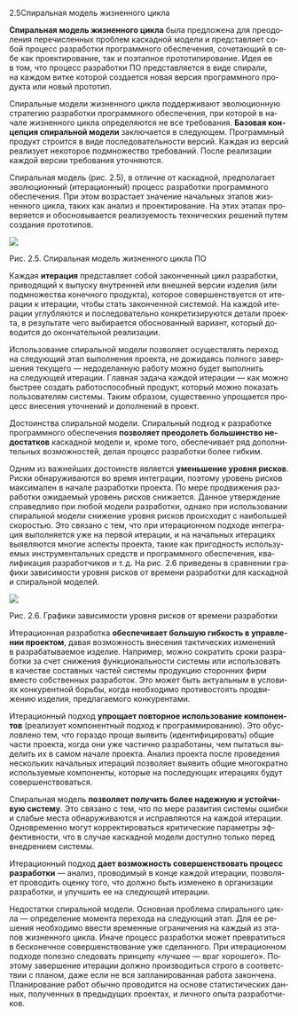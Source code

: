 2.5Спиральная модель жизненного цикла

**Спи­ральная мо­дель жиз­ненно­го цик­ла** бы­ла пред­ло­жена для пре­одо­ления пе­речис­ленных проб­лем кас­кадной мо­дели и пред­став­ля­ет со­бой про­цесс раз­ра­бот­ки прог­рам­мно­го обес­пе­чения, со­чета­ющий в се­бе как про­ек­ти­рова­ние, так и по­этап­ное про­тоти­пиро­вание. Идея ее в том, что про­цесс раз­ра­бот­ки ПО пред­став­ля­ет­ся в ви­де спи­рали, на каж­дом вит­ке ко­торой соз­да­ет­ся но­вая вер­сия прог­рам­мно­го про­дук­та или но­вый про­тотип.

Спи­ральные мо­дели жиз­ненно­го цик­ла под­держи­ва­ют эво­люци­он­ную стра­тегию раз­ра­бот­ки прог­рам­мно­го обес­пе­чения, при ко­торой в на­чале жиз­ненно­го цик­ла оп­ре­деля­ют­ся не все тре­бова­ния. **Ба­зовая кон­цепция спи­ральной мо­дели** зак­лю­ча­ет­ся в сле­ду­ющем. Прог­рам­мный про­дукт стро­ит­ся в ви­де пос­ле­дова­тельнос­ти вер­сий. Каж­дая из вер­сий ре­али­зу­ет не­кото­рое под­мно­жес­тво тре­бова­ний. Пос­ле ре­али­зации каж­дой вер­сии тре­бова­ния уточ­ня­ют­ся.

Спи­ральная мо­дель (рис. 2.5), в от­ли­чие от кас­кадной, пред­по­лага­ет эво­люци­он­ный (ите­раци­он­ный) про­цесс раз­ра­бот­ки прог­рам­мно­го обес­пе­чения. При этом воз­раста­ет зна­чение на­чальных эта­пов жиз­ненно­го цик­ла, та­ких как ана­лиз и про­ек­ти­рова­ние. На этих эта­пах про­веря­ет­ся и обос­но­выва­ет­ся ре­али­зу­емость тех­ни­чес­ких ре­шений пу­тем соз­да­ния про­тоти­пов.

![](https://elearning.academia-moscow.ru/shellserver/content/601319309/00/ebook_02_05/content/resources/images/fed_02_05.png)

Рис. 2.5. Спиральная модель жизненного цикла ПО

Каж­дая **ите­рация** пред­став­ля­ет со­бой за­кон­ченный цикл раз­ра­бот­ки, при­водя­щий к вы­пус­ку внут­ренней или внеш­ней вер­сии из­де­лия (или под­мно­жес­тва ко­неч­но­го про­дук­та), ко­торое со­вер­шенс­тву­ет­ся от ите­рации к ите­рации, что­бы стать за­кон­ченной сис­те­мой. На каж­дой ите­рации уг­лубля­ют­ся и пос­ле­дова­тельно кон­кре­тизи­ру­ют­ся де­тали про­ек­та, в ре­зульта­те че­го вы­бира­ет­ся обос­но­ван­ный ва­ри­ант, ко­торый до­водит­ся до окон­ча­тельной ре­али­зации.

Ис­пользо­вание спи­ральной мо­дели поз­во­ля­ет осу­щест­влять пе­реход на сле­ду­ющий этап вы­пол­не­ния про­ек­та, не до­жида­ясь пол­но­го за­вер­ше­ния те­куще­го — не­доде­лан­ную ра­боту мож­но бу­дет вы­пол­нить на сле­ду­ющей ите­рации. Глав­ная за­дача каж­дой ите­рации — как мож­но быс­трее соз­дать ра­ботос­по­соб­ный про­дукт, ко­торый мож­но по­казать пользо­вате­лям сис­те­мы. Та­ким об­ра­зом, су­щес­твен­но уп­ро­ща­ет­ся про­цесс вне­сения уточ­не­ний и до­пол­не­ний в про­ект.

Дос­то­инс­тва спи­ральной мо­дели. Спи­ральный под­ход к раз­ра­бот­ке прог­рам­мно­го обес­пе­чения **поз­во­ля­ет пре­одо­леть большинс­тво не­дос­татков** кас­кадной мо­дели и, кро­ме то­го, обес­пе­чива­ет ряд до­пол­ни­тельных воз­можнос­тей, де­лая про­цесс раз­ра­бот­ки бо­лее гиб­ким.

Од­ним из важ­нейших дос­то­инств яв­ля­ет­ся **уменьше­ние уров­ня рис­ков**. Рис­ки об­на­ружи­ва­ют­ся во вре­мя ин­тегра­ции, по­это­му уро­вень рис­ков мак­си­мален в на­чале раз­ра­бот­ки про­ек­та. По ме­ре прод­ви­жения раз­ра­бот­ки ожи­да­емый уро­вень рис­ков сни­жа­ет­ся. Дан­ное ут­вер­жде­ние спра­вед­ли­во при лю­бой мо­дели раз­ра­бот­ки, од­на­ко при ис­пользо­вании спи­ральной мо­дели сни­жение уров­ня рис­ков про­ис­хо­дит с на­ибольшей ско­ростью. Это свя­зано с тем, что при ите­раци­он­ном под­хо­де ин­тегра­ция вы­пол­ня­ет­ся уже на пер­вой ите­рации, и на на­чальных ите­раци­ях вы­яв­ля­ют­ся мно­гие ас­пекты про­ек­та, та­кие как при­год­ность ис­пользу­емых инс­тру­мен­тальных средств и прог­рам­мно­го обес­пе­чения, ква­лифи­кация раз­ра­бот­чи­ков и т. д. На рис. 2.6 при­веде­ны в срав­не­нии гра­фики за­виси­мос­ти уров­ня рис­ков от вре­мени раз­ра­бот­ки для кас­кадной и спи­ральной мо­делей.

![](https://elearning.academia-moscow.ru/shellserver/content/601319309/00/ebook_02_05/content/resources/images/fed_02_06.png)

Рис. 2.6. Графики зависимости уровня рисков от времени разработки

Ите­раци­он­ная раз­ра­бот­ка **обес­пе­чива­ет большую гиб­кость в уп­равле­нии про­ек­том**, да­вая воз­можность вне­сения так­ти­чес­ких из­ме­нений в раз­ра­баты­ва­емое из­де­лие. Нап­ри­мер, мож­но сок­ра­тить сро­ки раз­ра­бот­ки за счет сни­жения фун­кци­ональнос­ти сис­те­мы или ис­пользо­вать в ка­чес­тве сос­тавных час­тей сис­те­мы про­дук­цию сто­рон­них фирм вмес­то собс­твен­ных раз­ра­боток. Это мо­жет быть ак­ту­альным в ус­ло­ви­ях кон­ку­рен­тной борьбы, ког­да не­об­хо­димо про­тивос­то­ять прод­ви­жению из­де­лия, пред­ла­га­емо­го кон­ку­рен­та­ми.

Ите­раци­он­ный под­ход **уп­ро­ща­ет пов­торное ис­пользо­вание ком­по­нен­тов** (ре­али­зу­ет ком­по­нен­тный под­ход к прог­рамми­рова­нию). Это обус­ловле­но тем, что го­раз­до про­ще вы­явить (иден­ти­фици­ровать) об­щие час­ти про­ек­та, ког­да они уже час­тично раз­ра­бота­ны, чем пы­таться вы­делить их в са­мом на­чале про­ек­та. Ана­лиз про­ек­та пос­ле про­веде­ния нес­кольких на­чальных ите­раций поз­во­ля­ет вы­явить об­щие мно­гок­ратно ис­пользу­емые ком­по­нен­ты, ко­торые на пос­ле­ду­ющих ите­раци­ях бу­дут со­вер­шенс­тво­ваться.

Спи­ральная мо­дель **поз­во­ля­ет по­лучить бо­лее на­деж­ную и ус­тойчи­вую сис­те­му**. Это свя­зано с тем, что по ме­ре раз­ви­тия сис­те­мы ошиб­ки и сла­бые мес­та об­на­ружи­ва­ют­ся и ис­прав­ля­ют­ся на каж­дой ите­рации. Од­новре­мен­но мо­гут кор­ректи­роваться кри­тичес­кие па­рамет­ры эф­фектив­ности, что в слу­чае кас­кадной мо­дели дос­тупно только пе­ред внед­ре­ни­ем сис­те­мы.

Ите­раци­он­ный под­ход **да­ет воз­можность со­вер­шенс­тво­вать про­цесс раз­ра­бот­ки** — ана­лиз, про­води­мый в кон­це каж­дой ите­рации, поз­во­ля­ет про­водить оцен­ку то­го, что дол­жно быть из­ме­нено в ор­га­низа­ции раз­ра­бот­ки, и улуч­шить ее на сле­ду­ющей ите­рации.

Не­дос­татки спи­ральной мо­дели. Ос­новная проб­ле­ма спи­рально­го цик­ла — оп­ре­деле­ние мо­мен­та пе­рехо­да на сле­ду­ющий этап. Для ее ре­шения не­об­хо­димо ввес­ти вре­мен­ные ог­ра­ниче­ния на каж­дый из эта­пов жиз­ненно­го цик­ла. Ина­че про­цесс раз­ра­бот­ки мо­жет прев­ра­титься в бес­ко­неч­ное со­вер­шенс­тво­вание уже сде­лан­но­го. При ите­раци­он­ном под­хо­де по­лез­но сле­довать прин­ци­пу «луч­шее — враг хо­роше­го». По­это­му за­вер­ше­ние ите­рации дол­жно про­из­во­диться стро­го в со­от­ветс­твии с пла­ном, да­же ес­ли не вся зап­ла­ниро­ван­ная ра­бота за­кон­че­на. Пла­ниро­вание ра­бот обыч­но про­водит­ся на ос­но­ве ста­тис­ти­чес­ких дан­ных, по­лучен­ных в пре­дыду­щих про­ек­тах, и лич­но­го опы­та раз­ра­бот­чи­ков.
